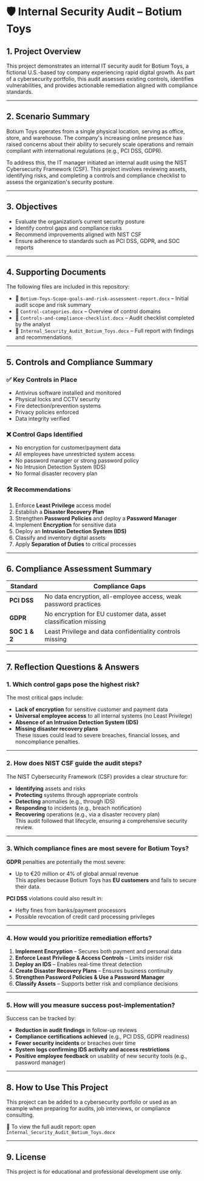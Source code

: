 # 🛡️ Internal Security Audit – Botium Toys

## 1. Project Overview

This project demonstrates an internal IT security audit for Botium Toys, a fictional U.S.-based toy company experiencing rapid digital growth. As part of a cybersecurity portfolio, this audit assesses existing controls, identifies vulnerabilities, and provides actionable remediation aligned with compliance standards.

---

## 2. Scenario Summary

Botium Toys operates from a single physical location, serving as office, store, and warehouse. The company's increasing online presence has raised concerns about their ability to securely scale operations and remain compliant with international regulations (e.g., PCI DSS, GDPR).

To address this, the IT manager initiated an internal audit using the NIST Cybersecurity Framework (CSF). This project involves reviewing assets, identifying risks, and completing a controls and compliance checklist to assess the organization's security posture.

---

## 3. Objectives

- Evaluate the organization’s current security posture
- Identify control gaps and compliance risks
- Recommend improvements aligned with NIST CSF
- Ensure adherence to standards such as PCI DSS, GDPR, and SOC reports

---

## 4. Supporting Documents

The following files are included in this repository:

- 📄 `Botium-Toys-Scope-goals-and-risk-assessment-report.docx` – Initial audit scope and risk summary
- 📄 `Control-categories.docx` – Overview of control domains
- 📄 `Controls-and-compliance-checklist.docx` – Audit checklist completed by the analyst
- 📄 `Internal_Security_Audit_Botium_Toys.docx` – Full report with findings and recommendations

---

## 5. Controls and Compliance Summary

### ✅ Key Controls in Place

- Antivirus software installed and monitored
- Physical locks and CCTV security
- Fire detection/prevention systems
- Privacy policies enforced
- Data integrity verified

### ❌ Control Gaps Identified

- No encryption for customer/payment data
- All employees have unrestricted system access
- No password manager or strong password policy
- No Intrusion Detection System (IDS)
- No formal disaster recovery plan

### 🛠️ Recommendations

1. Enforce **Least Privilege** access model
2. Establish a **Disaster Recovery Plan**
3. Strengthen **Password Policies** and deploy a **Password Manager**
4. Implement **Encryption** for sensitive data
5. Deploy an **Intrusion Detection System (IDS)**
6. Classify and inventory digital assets
7. Apply **Separation of Duties** to critical processes

---

## 6. Compliance Assessment Summary

| Standard | Compliance Gaps |
|---------|------------------|
| **PCI DSS** | No data encryption, all-employee access, weak password practices |
| **GDPR** | No encryption for EU customer data, asset classification missing |
| **SOC 1 & 2** | Least Privilege and data confidentiality controls missing |

---

## 7. Reflection Questions & Answers

### 1. Which control gaps pose the highest risk?

The most critical gaps include:
- **Lack of encryption** for sensitive customer and payment data
- **Universal employee access** to all internal systems (no Least Privilege)
- **Absence of an Intrusion Detection System (IDS)**
- **Missing disaster recovery plans**  
These issues could lead to severe breaches, financial losses, and noncompliance penalties.

---

### 2. How does NIST CSF guide the audit steps?

The NIST Cybersecurity Framework (CSF) provides a clear structure for:
- **Identifying** assets and risks
- **Protecting** systems through appropriate controls
- **Detecting** anomalies (e.g., through IDS)
- **Responding** to incidents (e.g., breach notification)
- **Recovering** operations (e.g., via a disaster recovery plan)  
This audit followed that lifecycle, ensuring a comprehensive security review.

---

### 3. Which compliance fines are most severe for Botium Toys?

**GDPR** penalties are potentially the most severe:
- Up to €20 million or 4% of global annual revenue  
This applies because Botium Toys has **EU customers** and fails to secure their data.

**PCI DSS** violations could also result in:
- Hefty fines from banks/payment processors
- Possible revocation of credit card processing privileges

---

### 4. How would you prioritize remediation efforts?

1. **Implement Encryption** – Secures both payment and personal data  
2. **Enforce Least Privilege & Access Controls** – Limits insider risk  
3. **Deploy an IDS** – Enables real-time threat detection  
4. **Create Disaster Recovery Plans** – Ensures business continuity  
5. **Strengthen Password Policies & Use a Password Manager**  
6. **Classify Assets** – Supports better risk and compliance decisions

---

### 5. How will you measure success post-implementation?

Success can be tracked by:
- **Reduction in audit findings** in follow-up reviews
- **Compliance certifications achieved** (e.g., PCI DSS, GDPR readiness)
- **Fewer security incidents** or breaches over time
- **System logs confirming IDS activity and access restrictions**
- **Positive employee feedback** on usability of new security tools (e.g., password manager)

---

## 8. How to Use This Project

This project can be added to a cybersecurity portfolio or used as an example when preparing for audits, job interviews, or compliance consulting.

📁 To view the full audit report: open `Internal_Security_Audit_Botium_Toys.docx`

---

## 9. License

This project is for educational and professional development use only.
